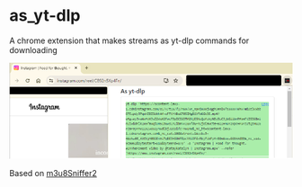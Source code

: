 # as_yt-dlp

A chrome extension that makes streams as yt-dlp commands for downloading

![as_yt-dlp](./as_yt-dlp.png)

Based on [m3u8Sniffer2](https://github.com/Leenshady/m3u8Sniffer2)
